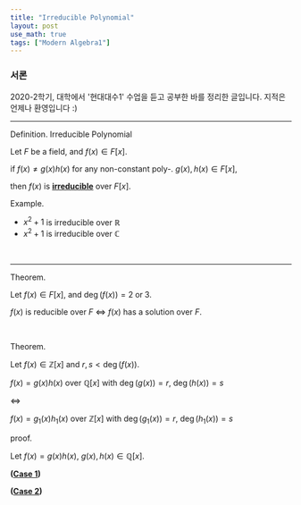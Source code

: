 ```yaml
---
title: "Irreducible Polynomial"
layout: post
use_math: true
tags: ["Modern Algebra1"]
---
```


### 서론
2020-2학기, 대학에서 '현대대수1' 수업을 듣고 공부한 바를 정리한 글입니다. 지적은 언제나 환영입니다 :)

<hr>

<span class="statement-title">Definition.</span> Irreducible Polynomial<br>

<div class="statement" markdown="1">

Let $F$ be a field, and $f(x) \in F[x]$.

if $f(x) \ne g(x) h(x)$ for any non-constant poly-. $g(x), h(x) \in F[x]$,

then $f(x)$ is **<u>irreducible</u>** over $F[x]$.

</div>

<span class="statement-title">Example.</span><br>

- $x^2 + 1$ is irreducible over $\mathbb{R}$
- $x^2 + 1$ is irreducible over $\mathbb{C}$

<br>
<hr>

<span class="statement-title">Theorem.</span><br>

<div class="statement" markdown="1">

Let $f(x) \in F[x]$, and $\deg (f(x)) = 2 \; \textrm{or} \; 3$.

$f(x)$ is reducible over $F$ $\iff$ $f(x)$ has a solution over $F$.

</div>

<br>

<span class="statement-title">Theorem.</span><br>

<div class="statement" markdown="1">

Let $f(x) \in \mathbb{Z}[x]$ and $r, s < \deg (f(x))$.

$f(x) = g(x)h(x)$ over $\mathbb{Q}[x]$ with $\deg(g(x)) = r$, $\deg(h(x)) = s$

$\iff$

$f(x) = g_1(x)h_1(x)$ over $\mathbb{Z}[x]$ with $\deg(g_1(x)) = r$, $\deg(h_1(x)) = s$

</div>

<span class="statement-title">proof.</span><br>

<div class="math-statement" markdown="1">

Let $f(x) = g(x)h(x)$, $g(x), h(x) \in \mathbb{Q}[x]$.

**(<u>Case 1</u>)**


**(<u>Case 2</u>)**

</div>


